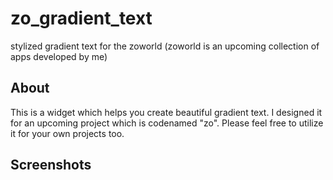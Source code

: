 # zo_gradient_text

stylized gradient text for the zoworld (zoworld is an upcoming collection of apps developed by me)

## About

This is a widget which helps you create beautiful gradient text. I designed it for an upcoming project which is codenamed "zo". Please feel free to utilize it for your own projects too.

## Screenshots